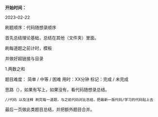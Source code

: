 **开始时间：**

2023-02-22

刷题顺序：代码随想录顺序

首先总结理论基础，总结在其他（文件夹）里面。

刷每道题之前计时，模板

并做好超链接与目录



1.两数之和

题目难度： 简单 / 中等 / 困难                                用时：XX分钟                            标记：完成 / 未完成   

思路（），如果有写上，如果没有，看代码随想录总结。

```
//代码 以及注释 刷完每一道题，与之前代码对比总结，把最新一版代码/学习的代码贴上去
```



最后一页做此类题目总结，并把额外题目合并。